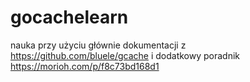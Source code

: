 # gocachelearn

nauka przy użyciu głównie dokumentacji z https://github.com/bluele/gcache
i dodatkowy poradnik
https://morioh.com/p/f8c73bd168d1
